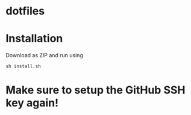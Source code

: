 # dotfiles

# Installation
Download as ZIP and run using

```
sh install.sh
```

# Make sure to setup the GitHub SSH key again!
